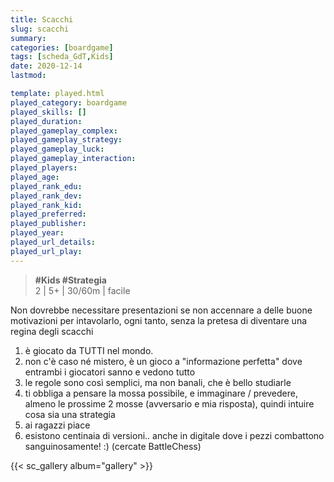 ```yaml
---
title: Scacchi
slug: scacchi
summary: 
categories: [boardgame]
tags: [scheda_GdT,Kids]
date: 2020-12-14
lastmod: 

template: played.html
played_category: boardgame
played_skills: []
played_duration: 
played_gameplay_complex: 
played_gameplay_strategy: 
played_gameplay_luck: 
played_gameplay_interaction: 
played_players: 
played_age: 
played_rank_edu: 
played_rank_dev: 
played_rank_kid: 
played_preferred: 
played_publisher: 
played_year: 
played_url_details: 
played_url_play: 
---
```


> **#Kids #Strategia**   
> 2 | 5+ | 30/60m | facile

Non dovrebbe necessitare presentazioni se non accennare a delle buone motivazioni per intavolarlo, ogni tanto, senza la pretesa di diventare una regina degli scacchi

1. è giocato da TUTTI nel mondo.
2. non c'è caso né mistero, è un gioco a "informazione perfetta" dove entrambi i giocatori sanno e vedono tutto
3. le regole sono così semplici, ma non banali, che è bello studiarle
4. ti obbliga a pensare la mossa possibile, e immaginare / prevedere, almeno le prossime 2 mosse (avversario e mia risposta), quindi intuire cosa sia una strategia
5. ai ragazzi piace
6. esistono centinaia di versioni.. anche in digitale dove i pezzi combattono sanguinosamente! :) (cercate BattleChess)

{{< sc_gallery album="gallery" >}}
